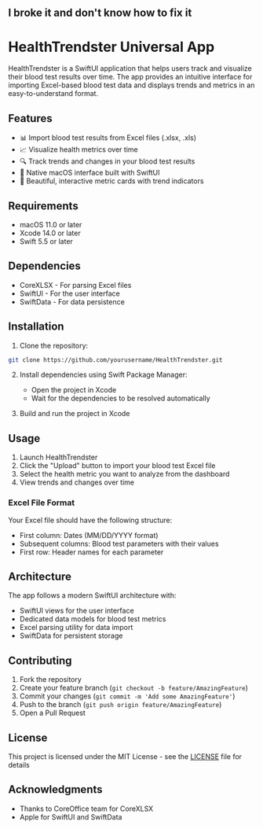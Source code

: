 ## I broke it and don't know how to fix it ##

# HealthTrendster Universal App

HealthTrendster is a SwiftUI application that helps users track and visualize their blood test results over time. The app provides an intuitive interface for importing Excel-based blood test data and displays trends and metrics in an easy-to-understand format.

## Features

- 📊 Import blood test results from Excel files (.xlsx, .xls)
- 📈 Visualize health metrics over time
- 🔍 Track trends and changes in your blood test results
- 📱 Native macOS interface built with SwiftUI
- 🎨 Beautiful, interactive metric cards with trend indicators

## Requirements

- macOS 11.0 or later
- Xcode 14.0 or later
- Swift 5.5 or later

## Dependencies

- CoreXLSX - For parsing Excel files
- SwiftUI - For the user interface
- SwiftData - For data persistence

## Installation

1. Clone the repository:
```bash
git clone https://github.com/yourusername/HealthTrendster.git
```

2. Install dependencies using Swift Package Manager:
   - Open the project in Xcode
   - Wait for the dependencies to be resolved automatically

3. Build and run the project in Xcode

## Usage

1. Launch HealthTrendster
2. Click the "Upload" button to import your blood test Excel file
3. Select the health metric you want to analyze from the dashboard
4. View trends and changes over time

### Excel File Format
Your Excel file should have the following structure:
- First column: Dates (MM/DD/YYYY format)
- Subsequent columns: Blood test parameters with their values
- First row: Header names for each parameter

## Architecture

The app follows a modern SwiftUI architecture with:
- SwiftUI views for the user interface
- Dedicated data models for blood test metrics
- Excel parsing utility for data import
- SwiftData for persistent storage

## Contributing

1. Fork the repository
2. Create your feature branch (`git checkout -b feature/AmazingFeature`)
3. Commit your changes (`git commit -m 'Add some AmazingFeature'`)
4. Push to the branch (`git push origin feature/AmazingFeature`)
5. Open a Pull Request

## License

This project is licensed under the MIT License - see the [LICENSE](LICENSE) file for details

## Acknowledgments

- Thanks to CoreOffice team for CoreXLSX
- Apple for SwiftUI and SwiftData
